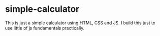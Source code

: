 # simple-calculator
This is just a simple calculator using HTML, CSS and JS. I build this just to use little of js fundamentals practically.

